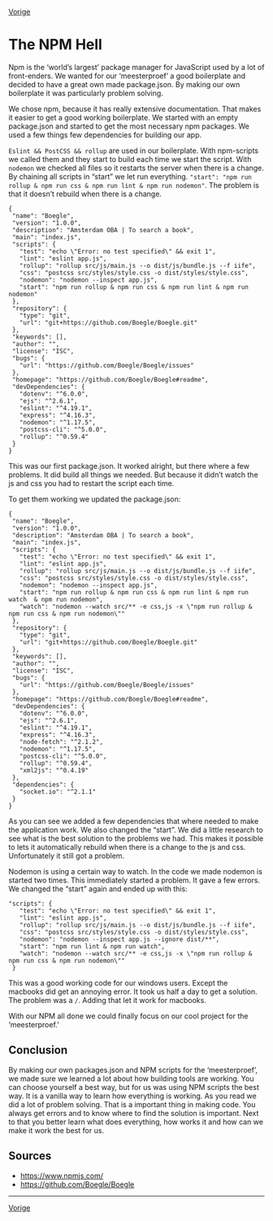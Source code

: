 [Vorige](/Artikelen/De_eeuwige_discussie_artikel.md)

# The NPM Hell

Npm is the ‘world’s largest’ package manager for JavaScript used by a lot of front-enders. We wanted for our ‘meesterproef’ a good boilerplate and decided to have a great own made package.json. By making our own boilerplate it was particularly problem solving.

We chose npm, because it has really extensive documentation. That makes it easier to get a good working boilerplate. We started with an empty package.json and started to get the most necessary npm packages.  We used a few things few dependencies for building our app. 

`Eslint && PostCSS && rollup` are used in our boilerplate. With npm-scripts we called them and they start to build each time we start the script. With `nodemon` we checked all files so it restarts the server when there is a change. By chaining all scripts in “start” we let run everything. `"start": "npm run rollup & npm run css & npm run lint & npm run nodemon"`. The problem is that it doesn’t rebuild when there is a change.

```
{
 "name": "Boegle",
 "version": "1.0.0",
 "description": "Amsterdam OBA | To search a book",
 "main": "index.js",
 "scripts": {
   "test": "echo \"Error: no test specified\" && exit 1",
   "lint": "eslint app.js",
   "rollup": "rollup src/js/main.js --o dist/js/bundle.js --f iife",
   "css": "postcss src/styles/style.css -o dist/styles/style.css",
   "nodemon": "nodemon --inspect app.js",
   "start": "npm run rollup & npm run css & npm run lint & npm run nodemon"
 },
 "repository": {
   "type": "git",
   "url": "git+https://github.com/Boegle/Boegle.git"
 },
 "keywords": [],
 "author": "",
 "license": "ISC",
 "bugs": {
   "url": "https://github.com/Boegle/Boegle/issues"
 },
 "homepage": "https://github.com/Boegle/Boegle#readme",
 "devDependencies": {
   "dotenv": "^6.0.0",
   "ejs": "^2.6.1",
   "eslint": "^4.19.1",
   "express": "^4.16.3",
   "nodemon": "^1.17.5",
   "postcss-cli": "^5.0.0",
   "rollup": "^0.59.4"
 }
}
```

This was our first package.json. It worked alright, but there where a few problems. It did build all things we needed. But because it didn’t watch the js and css you had to restart the script each time. 

To get them working we updated the package.json:

```
{
 "name": "Boegle",
 "version": "1.0.0",
 "description": "Amsterdam OBA | To search a book",
 "main": "index.js",
 "scripts": {
   "test": "echo \"Error: no test specified\" && exit 1",
   "lint": "eslint app.js",
   "rollup": "rollup src/js/main.js --o dist/js/bundle.js --f iife",
   "css": "postcss src/styles/style.css -o dist/styles/style.css",
   "nodemon": "nodemon --inspect app.js",
   "start": "npm run rollup & npm run css & npm run lint & npm run watch  & npm run nodemon",
   "watch": "nodemon --watch src/** -e css,js -x \"npm run rollup & npm run css & npm run nodemon\""
 },
 "repository": {
   "type": "git",
   "url": "git+https://github.com/Boegle/Boegle.git"
 },
 "keywords": [],
 "author": "",
 "license": "ISC",
 "bugs": {
   "url": "https://github.com/Boegle/Boegle/issues"
 },
 "homepage": "https://github.com/Boegle/Boegle#readme",
 "devDependencies": {
   "dotenv": "^6.0.0",
   "ejs": "^2.6.1",
   "eslint": "^4.19.1",
   "express": "^4.16.3",
   "node-fetch": "^2.1.2",
   "nodemon": "^1.17.5",
   "postcss-cli": "^5.0.0",
   "rollup": "^0.59.4",
   "xml2js": "^0.4.19"
 },
 "dependencies": {
   "socket.io": "^2.1.1"
 }
}
```

As you can see we added a few dependencies that where needed to make the application work. We also changed the “start”. We did a little research to see what is the best solution to the problems we had. This makes it possible to lets it automatically rebuild when there is a change to the js and css. Unfortunately it still got a problem. 

Nodemon is using a certain way to watch. In the code we made nodemon is started two times. This immediately started a problem. It gave a few errors. We changed the “start” again and ended up with this: 

```
"scripts": {
   "test": "echo \"Error: no test specified\" && exit 1",
   "lint": "eslint app.js",
   "rollup": "rollup src/js/main.js --o dist/js/bundle.js --f iife",
   "css": "postcss src/styles/style.css -o dist/styles/style.css",
   "nodemon": "nodemon --inspect app.js --ignore dist/**",
   "start": "npm run lint & npm run watch",
   "watch": "nodemon --watch src/** -e css,js -x \"npm run rollup & npm run css & npm run nodemon\""
 }
```

This was a good working code for our windows users. Except the macbooks did get an annoying error. It took us half a day to get a solution. The problem was a `/`. Adding that let it work for macbooks. 

With our NPM all done we could finally focus on our cool project for the ‘meesterproef.’

## Conclusion

By making our own packages.json and NPM scripts for the ‘meesterproef’, we made sure we learned a lot about how building tools are working. You can choose yourself a best way, but for us was using NPM scripts the best way. It is a vanilla way to learn how everything is working. As you read we did a lot of problem solving. That is a important thing in making code. You always get errors and to know where to find the solution is important. Next to that you better learn what does everything, how works it and how can we make it work the best for us.

## Sources

* https://www.npmjs.com/
* https://github.com/Boegle/Boegle

---

[Vorige](/Artikelen/De_eeuwige_discussie_artikel.md)